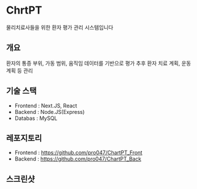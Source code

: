 # ChrtPT
물리치료사들을 위한 환자 평가 관리 시스템입니다

## 개요
환자의 통증 부위, 가동 범위, 움직임 데이터를 기반으로 평가
추후 환자 치료 계획, 운동 계획 등 관리

## 기술 스택
- Frontend : Next.JS, React
- Backend : Node.JS(Express)
- Databas : MySQL

## 레포지토리
- Frontend : https://github.com/pro047/ChartPT_Front
- Backend : https://github.com/pro047/ChartPT_Back

## 스크린샷
